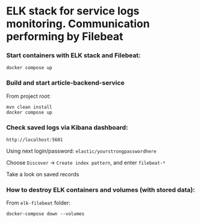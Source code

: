 
# ELK stack for service logs monitoring. Communication performing by Filebeat

### Start containers with ELK stack and Filebeat:

    docker compose up

### Build and start article-backend-service
From project root:

    mvn clean install
    docker compose up

### Check saved logs via Kibana dashboard:

    http://localhost:5601

Using next login/password: `elastic/yourstrongpasswordhere`

Choose `Discover` -> `Create index pattern`, and enter `filebeat-*`

Take a look on saved records

### How to destroy ELK containers and volumes (with stored data):
From `elk-filebeat` folder:

    docker-compose down --volumes
